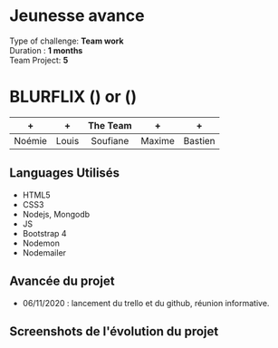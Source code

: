 # Jeunesse avance
Type of challenge: **Team work**  
Duration : **1 months**  
Team Project: **5**  

# BLURFLIX () or ()
  

| + | + | The Team | + | + |
| :-----: | :-----: | :-----: | :-----: | :-----: |
| Noémie | Louis | Soufiane | Maxime | Bastien |

## Languages Utilisés

* HTML5
* CSS3
* Nodejs, Mongodb
* JS
* Bootstrap 4
* Nodemon
* Nodemailer

## Avancée du projet

* 06/11/2020 : lancement du trello et du github, réunion informative.

## Screenshots de l'évolution du projet

![]()
